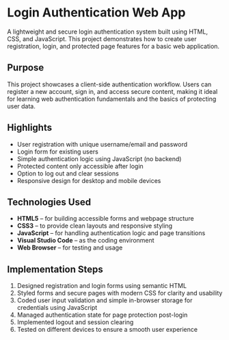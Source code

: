 # Login Authentication Web App

A lightweight and secure login authentication system built using HTML, CSS, and JavaScript. This project demonstrates how to create user registration, login, and protected page features for a basic web application.

## Purpose

This project showcases a client-side authentication workflow. Users can register a new account, sign in, and access secure content, making it ideal for learning web authentication fundamentals and the basics of protecting user data.

## Highlights

- User registration with unique username/email and password
- Login form for existing users
- Simple authentication logic using JavaScript (no backend)
- Protected content only accessible after login
- Option to log out and clear sessions
- Responsive design for desktop and mobile devices

## Technologies Used

- **HTML5** – for building accessible forms and webpage structure
- **CSS3** – to provide clean layouts and responsive styling
- **JavaScript** – for handling authentication logic and page transitions
- **Visual Studio Code** – as the coding environment
- **Web Browser** – for testing and usage

## Implementation Steps

1. Designed registration and login forms using semantic HTML
2. Styled forms and secure pages with modern CSS for clarity and usability
3. Coded user input validation and simple in-browser storage for credentials using JavaScript
4. Managed authentication state for page protection post-login
5. Implemented logout and session clearing
6. Tested on different devices to ensure a smooth user experience
